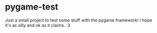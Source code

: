 # pygame-test
Just a small project to test some stuff with the pygame framework! I hope it's as silly and ok as it claims. :3
